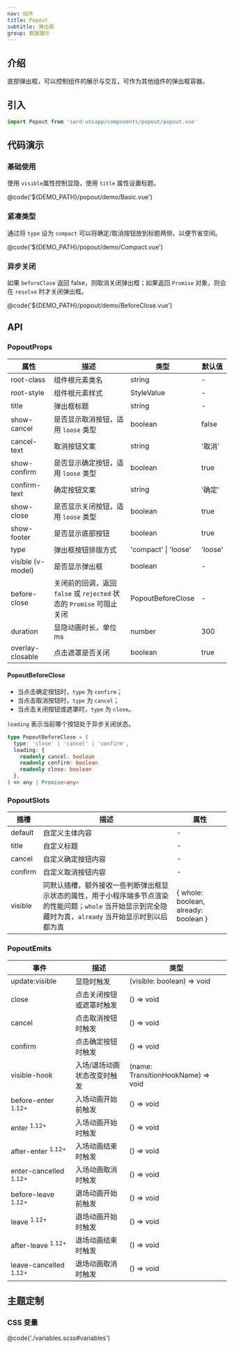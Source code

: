 ```yaml
---
nav: 组件
title: Popout
subtitle: 弹出框
group: 数据展示
---
```


## 介绍

底部弹出框，可以控制组件的展示与交互，可作为其他组件的弹出框容器。

## 引入

```ts
import Popout from 'sard-uniapp/components/popout/popout.vue'
```

## 代码演示

### 基础使用

使用 `visible`属性控制显隐，使用 `title` 属性设置标题。

@code('${DEMO_PATH}/popout/demo/Basic.vue')

### 紧凑类型

通过将 `type` 设为 `compact` 可以将确定/取消按钮放到标题两侧，以便节省空间。

@code('${DEMO_PATH}/popout/demo/Compact.vue')

### 异步关闭

如果 `beforeClose` 返回 false，则取消关闭弹出框；如果返回 `Promise` 对象，则会在 `resolve` 时才关闭弹出框。

@code('${DEMO_PATH}/popout/demo/BeforeClose.vue')

## API

### PopoutProps

| 属性              | 描述                                                                 | 类型                 | 默认值  |
| ----------------- | -------------------------------------------------------------------- | -------------------- | ------- |
| root-class        | 组件根元素类名                                                       | string               | -       |
| root-style        | 组件根元素样式                                                       | StyleValue           | -       |
| title             | 弹出框标题                                                           | string               | -       |
| show-cancel       | 是否显示取消按钮，适用 `loose` 类型                                  | boolean              | false   |
| cancel-text       | 取消按钮文案                                                         | string               | '取消'  |
| show-confirm      | 是否显示确定按钮，适用 `loose` 类型                                  | boolean              | true    |
| confirm-text      | 确定按钮文案                                                         | string               | '确定'  |
| show-close        | 是否显示关闭按钮，适用 `loose` 类型                                  | boolean              | true    |
| show-footer       | 是否显示底部按钮                                                     | boolean              | true    |
| type              | 弹出框按钮排版方式                                                   | 'compact' \| 'loose' | 'loose' |
| visible (v-model) | 是否显示弹出框                                                       | boolean              | -       |
| before-close      | 关闭前的回调，返回 `false` 或 `rejected` 状态的 `Promise` 可阻止关闭 | PopoutBeforeClose    | -       |
| duration          | 显隐动画时长，单位 ms                                                | number               | 300     |
| overlay-closable  | 点击遮罩是否关闭                                                     | boolean              | true    |

#### PopoutBeforeClose

- 当点击确定按钮时，`type` 为 `confirm`；
- 当点击取消按钮时，`type` 为 `cancel`；
- 当点击关闭按钮或遮罩时，`type` 为 `close`。

`loading` 表示当前哪个按钮处于异步关闭状态。

```ts
type PopoutBeforeClose = (
  type: 'close' | 'cancel' | 'confirm',
  loading: {
    readonly cancel: boolean
    readonly confirm: boolean
    readonly close: boolean
  },
) => any | Promise<any>
```

### PopoutSlots

| 插槽    | 描述                                                                                                                                                       | 属性                                 |
| ------- | ---------------------------------------------------------------------------------------------------------------------------------------------------------- | ------------------------------------ |
| default | 自定义主体内容                                                                                                                                             | -                                    |
| title   | 自定义标题                                                                                                                                                 | -                                    |
| cancel  | 自定义确定按钮内容                                                                                                                                         | -                                    |
| confirm | 自定义取消按钮内容                                                                                                                                         | -                                    |
| visible | 同默认插槽，额外接收一些判断弹出框显示状态的属性，用于小程序端多节点渲染的性能问题；`whole` 当开始显示到完全隐藏时为真，`already` 当开始显示时到以后都为真 | { whole: boolean, already: boolean } |

### PopoutEmits

| 事件                             | 描述                        | 类型                               |
| -------------------------------- | --------------------------- | ---------------------------------- |
| update:visible                   | 显隐时触发                  | (visible: boolean) => void         |
| close                            | 点击关闭按钮或遮罩时触发    | () => void                         |
| cancel                           | 点击取消按钮时触发          | () => void                         |
| confirm                          | 点击确定按钮时触发          | () => void                         |
| visible-hook                     | 入场/退场动画状态改变时触发 | (name: TransitionHookName) => void |
| before-enter <sup>1.12+</sup>    | 入场动画开始前触发          | () => void                         |
| enter <sup>1.12+</sup>           | 入场动画开始时触发          | () => void                         |
| after-enter <sup>1.12+</sup>     | 入场动画结束时触发          | () => void                         |
| enter-cancelled <sup>1.12+</sup> | 入场动画取消时触发          | () => void                         |
| before-leave <sup>1.12+</sup>    | 退场动画开始前触发          | () => void                         |
| leave <sup>1.12+</sup>           | 退场动画开始时触发          | () => void                         |
| after-leave <sup>1.12+</sup>     | 退场动画结束时触发          | () => void                         |
| leave-cancelled <sup>1.12+</sup> | 退场动画取消时触发          | () => void                         |

## 主题定制

### CSS 变量

@code('./variables.scss#variables')

